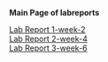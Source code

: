 **Main Page of labreports**  

[Lab Report 1-week-2](https://magikarp620.github.io/cse15l-lab0reports/lab-report-1-week-2.html)  
[Lab Report 2-week-4](https://magikarp620.github.io/cse15l-lab0reports/lab-report-2-week-4.html)  
[Lab Report 3-week-6](https://github.com/magikarp620/cse15l-lab0reports/blob/main/lab-report-3-week-6.html)


